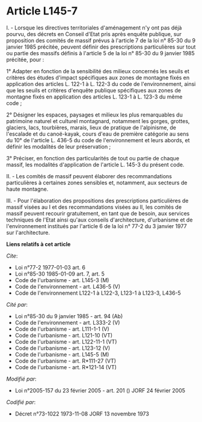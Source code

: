 # Article L145-7

I. - Lorsque les directives territoriales d'aménagement n'y ont pas déjà pourvu, des décrets en Conseil d'Etat pris après
enquête publique, sur proposition des comités de massif prévus à l'article 7 de la loi n° 85-30 du 9 janvier 1985 précitée,
peuvent définir des prescriptions particulières sur tout ou partie des massifs définis à l'article 5 de la loi n° 85-30 du 9
janvier 1985 précitée, pour :

1° Adapter en fonction de la sensibilité des milieux concernés les seuils et critères des études d'impact spécifiques aux
zones de montagne fixés en application des articles L. 122-1 à L. 122-3 du code de l'environnement, ainsi que les seuils et
critères d'enquête publique spécifiques aux zones de montagne fixés en application des articles L. 123-1 à L. 123-3 du même
code ;

2° Désigner les espaces, paysages et milieux les plus remarquables du patrimoine naturel et culturel montagnard, notamment
les gorges, grottes, glaciers, lacs, tourbières, marais, lieux de pratique de l'alpinisme, de l'escalade et du canoë-kayak,
cours d'eau de première catégorie au sens du 10° de l'article L. 436-5 du code de l'environnement et leurs abords, et définir
les modalités de leur préservation ;

3° Préciser, en fonction des particularités de tout ou partie de chaque massif, les modalités d'application de l'article L.
145-3 du présent code.

II. - Les comités de massif peuvent élaborer des recommandations particulières à certaines zones sensibles et, notamment, aux
secteurs de haute montagne.

III. - Pour l'élaboration des propositions des prescriptions particulières de massif visées au I et des recommandations
visées au II, les comités de massif peuvent recourir gratuitement, en tant que de besoin, aux services techniques de l'Etat
ainsi qu'aux conseils d'architecture, d'urbanisme et de l'environnement institués par l'article 6 de la loi n° 77-2 du 3
janvier 1977 sur l'architecture.

**Liens relatifs à cet article**

_Cite_:

  - Loi n°77-2 1977-01-03 art. 6
  - Loi n°85-30 1985-01-09 art. 7, art. 5
  - Code de l'urbanisme - art. L145-3 (M)
  - Code de l'environnement - art. L436-5 (V)
  - Code de l'environnement L122-1 à L122-3, L123-1 à L123-3, L436-5

_Cité par_:

  - Loi n°85-30 du 9 janvier 1985 - art. 94 (Ab)
  - Code de l'environnement - art. L333-2 (V)
  - Code de l'urbanisme - art. L111-1-1 (V)
  - Code de l'urbanisme - art. L121-10 (VT)
  - Code de l'urbanisme - art. L122-11-1 (VT)
  - Code de l'urbanisme - art. L123-12 (V)
  - Code de l'urbanisme - art. L145-5 (M)
  - Code de l'urbanisme - art. R*111-27 (VT)
  - Code de l'urbanisme - art. R*121-14 (VT)

_Modifié par_:

  - Loi n°2005-157 du 23 février 2005 - art. 201 () JORF 24 février 2005

_Codifié par_:

  - Décret n°73-1022 1973-11-08 JORF 13 novembre 1973

